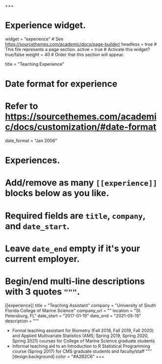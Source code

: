 +++
# Experience widget.
widget = "experience"  # See https://sourcethemes.com/academic/docs/page-builder/
headless = true  # This file represents a page section.
active = true  # Activate this widget? true/false
weight = 40  # Order that this section will appear.

title = "Teaching Experience"

# Date format for experience
#   Refer to https://sourcethemes.com/academic/docs/customization/#date-format
date_format = "Jan 2006"

# Experiences.
#   Add/remove as many `[[experience]]` blocks below as you like.
#   Required fields are `title`, `company`, and `date_start`.
#   Leave `date_end` empty if it's your current employer.
#   Begin/end multi-line descriptions with 3 quotes `"""`.
[[experience]]
  title = "Teaching Assistant"
  company = "University of South Florida College of Marine Science"
  company_url = ""
  location = "St. Petersburg, FL"
  date_start = "2017-01-15"
  date_end = "2021-05-15"
  description = """
  * Formal teaching assistant for Biometry (Fall 2018, Fall 2019, Fall 2020) and Applied Multivariate Statistics (AMS; Spring 2019, Spring 2020, Spring 2021) courses for College of Marine Science graduate students
  * Informal teaching aid to an Introduction to R Statistical Programming course (Spring 2017) for CMS graduate students and faculty/staff
  """
[design.background]
  color = "#A2B2C6"
+++
